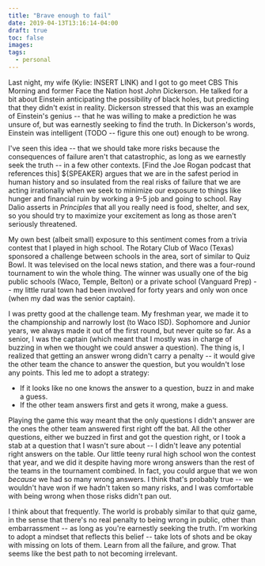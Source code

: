 ```yaml
---
title: "Brave enough to fail"
date: 2019-04-13T13:16:14-04:00
draft: true
toc: false
images:
tags: 
  - personal
---
```


Last night, my wife (Kylie: INSERT LINK) and I got to go meet CBS This Morning and former Face the Nation host John Dickerson. He talked for a bit about Einstein anticipating the possibility of black holes, but predicting that they didn't exist in reality. Dickerson stressed that this was an example of Einstein's genius -- that he was willing to make a prediction he was unsure of, but was earnestly seeking to find the truth. In Dickerson's words, Einstein was intelligent (TODO -- figure this one out) enough to be wrong.

I've seen this idea -- that we should take more risks because the consequences of failure aren't that catastrophic, as long as we earnestly seek the truth -- in a few other contexts. [Find the Joe Rogan podcast that references this] ${SPEAKER} argues that we are in the safest period in human history and so insulated from the real risks of failure that we are acting irrationally when we seek to minimize our exposure to things like hunger and financial ruin by working a 9-5 job and going to school. Ray Dalio asserts in _Principles_ that all you really need is food, shelter, and sex, so you should try to maximize your excitement as long as those aren't seriously threatened.

My own best (albeit small) exposure to this sentiment comes from a trivia contest that I played in high school. The Rotary Club of Waco (Texas) sponsored a challenge between schools in the area, sort of similar to Quiz Bowl. It was televised on the local news station, and there was a four-round tournament to win the whole thing. The winner was usually one of the big public schools (Waco, Temple, Belton) or a private school (Vanguard Prep) -- my little rural town had been involved for forty years and only won once (when my dad was the senior captain).

I was pretty good at the challenge team. My freshman year, we made it to the championship and narrowly lost (to Waco ISD). Sophomore and Junior years, we always made it out of the first round, but never quite so far. As a senior, I was the captain (which meant that I mostly was in charge of buzzing in when we thought we could answer a question). The thing is, I realized that getting an answer wrong didn't carry a penalty -- it would give the other team the chance to answer the question, but you wouldn't lose any points. This led me to adopt a strategy:

- If it looks like no one knows the answer to a question, buzz in and make a guess.
- If the other team answers first and gets it wrong, make a guess.

Playing the game this way meant that the only questions I didn't answer are the ones the other team answered first right off the bat. All the other questions, either we buzzed in first and got the question right, or I took a stab at a question that I wasn't sure about -- I didn't leave any potential right answers on the table. Our little teeny rural high school won the contest that year, and we did it despite having more wrong answers than the rest of the teams in the tournament combined. In fact, you could argue that we won _because_ we had so many wrong answers. I think that's probably true -- we wouldn't have won if we hadn't taken so many risks, and I was comfortable with being wrong when those risks didn't pan out.

I think about that frequently. The world is probably similar to that quiz game, in the sense that there's no real penalty to being wrong in public, other than embarrassment -- as long as you're earnestly seeking the truth. I'm working to adopt a mindset that reflects this belief -- take lots of shots and be okay with missing on lots of them. Learn from all the failure, and grow. That seems like the best path to not becoming irrelevant.
